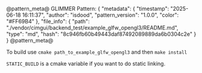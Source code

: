 @pattern_meta@
GLIMMER Pattern:
{
  "metadata": {
    "timestamp": "2025-06-18 16:11:37",
    "author": "isdood",
    "pattern_version": "1.0.0",
    "color": "#FF69B4"
  },
  "file_info": {
    "path": "./vendor/cimgui/backend_test/example_glfw_opengl3/README.md",
    "type": "md",
    "hash": "8c946fb60b49443daf87492089889da6b0304c2e"
  }
}
@pattern_meta@


To build use `cmake path_to_example_glfw_opengl3` and then `make install`

`STATIC_BUILD` is a cmake variable if you want to do static linking.